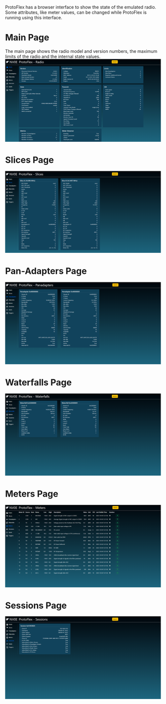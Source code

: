 ProtoFlex has a browser interface to show the state of the emulated radio. Some attributes, like meter values, can be changed while ProtoFlex is running using this interface.

# Main Page
The main page shows the radio model and version numbers, the maximum limits of the radio and the internal state values.
![ProtoFlex Main Page](https://github.com/rimuadmin/ProtoFlex/blob/main/images/protoflex_main.png "ProtoFlex Main Page")

# Slices Page

![ProtoFlex Slices Page](https://github.com/rimuadmin/ProtoFlex/blob/main/images/protoflex_slices.png "ProtoFlex Slices Page")

# Pan-Adapters Page

![ProtoFlex Panadapters Page](https://github.com/rimuadmin/ProtoFlex/blob/main/images/protoflex_pans.png "ProtoFlex Panadapters Page")

# Waterfalls Page

![ProtoFlex Waterfalls Page](https://github.com/rimuadmin/ProtoFlex/blob/main/images/protoflex_waterfalls.png "ProtoFlex Waterfalls Page")

# Meters Page

![ProtoFlex Meters Page](https://github.com/rimuadmin/ProtoFlex/blob/main/images/protoflex_meters.png "ProtoFlex Meters Page")

# Sessions Page

![ProtoFlex Sessions Page](https://github.com/rimuadmin/ProtoFlex/blob/main/images/protoflex_sessions.png "ProtoFlex Sessions Page")

